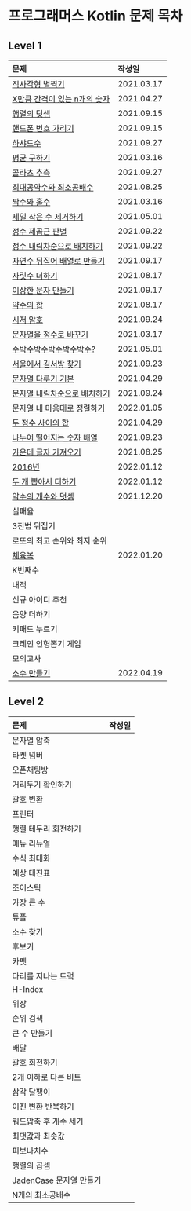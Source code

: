# 프로그래머스 Kotlin 문제 목차

## Level 1
|문제|작성일|
|:--|:--|
|[직사각형 별찍기](./programmers-kotlin-lv1/rectangular%20star-printing.md)|2021.03.17|
|[X만큼 간격이 있는 n개의 숫자](./programmers-kotlin-lv1/n%20numbers%20spaced%20by%20X.md)|2021.04.27|
|[행렬의 덧셈](./programmers-kotlin-lv1/addition%20of%20matrix.md)|2021.09.15|
|[핸드폰 번호 가리기](./programmers-kotlin-lv1/Covering%20your%20cell%20phone%20number.md)|2021.09.15|
|[하샤드수](./programmers-kotlin-lv1/Hashad%20number.md)|2021.09.27|
|[평균 구하기](./programmers-kotlin-lv1/average%20finding.md)|2021.03.16|
|[콜라츠 추측](./programmers-kotlin-lv1/Colatz%20conjecture.md)|2021.09.27|
|[최대공약수와 최소공배수](./programmers-kotlin-lv1/maximum%20common%20divisor%20and%20minimum%20common%20multiple.md)|2021.08.25|
|[짝수와 홀수](./programmers-kotlin-lv1/even%20and%20odd%20numbers.md)|2021.03.16|
|[제일 작은 수 제거하기](./programmers-kotlin-lv1/Remove%20the%20smallest%20number.md)|2021.05.01|
|[정수 제곱근 판별](./programmers-kotlin-lv1/integer%20square%20root%20determination.md)|2021.09.22|
|[정수 내림차순으로 배치하기](./programmers-kotlin-lv1/Place%20in%20order%20of%20integer%20descending%20order.md)|2021.09.22|
|[자연수 뒤집어 배열로 만들기](./programmers-kotlin-lv1/Turn%20the%20natural%20number%20into%20an%20array.md)|2021.09.17|
|[자릿수 더하기](./programmers-kotlin-lv1/digit%20addition.md)|2021.08.17|
|[이상한 문자 만들기](./programmers-kotlin-lv1/making%20strange%20characters.md)|2021.09.17|
|[약수의 합](./programmers-kotlin-lv1/sum%20of%20yaksu.md)|2021.08.17|
|[시저 암호](./programmers-kotlin-lv1/Caesar%20cipher.md)|2021.09.24|
|[문자열을 정수로 바꾸기](./programmers-kotlin-lv1/Turn%20a%20string%20into%20an%20integer.md)|2021.03.17|
|[수박수박수박수박수박수?](./programmers-kotlin-lv1/watermelon-clap.md)|2021.05.01|
|[서울에서 김서방 찾기](./programmers-kotlin-lv1/Finding%20Kim%20Seobang%20in%20Seoul.md)|2021.09.23|
|[문자열 다루기 기본](./programmers-kotlin-lv1/string%20handling%20basics.md)|2021.04.29|
|[문자열 내림차순으로 배치하기](./programmers-kotlin-lv1/arrange%20in%20descending%20order%20of%20strings.md)|2021.09.24|
|[문자열 내 마음대로 정렬하기](./programmers-kotlin-lv1/sort%20randomly%20within%20a%20string.md)|2022.01.05|
|[두 정수 사이의 합](./programmers-kotlin-lv1/sum%20of%20two%20integers.md)|2021.04.29|
|[나누어 떨어지는 숫자 배열](./programmers-kotlin-lv1/divisible%20sequence%20of%20numbers.md)|2021.09.23|
|[가운데 글자 가져오기](./programmers-kotlin-lv1/Get%20the%20middle%20letter.md)|2021.08.25|
|[2016년](./programmers-kotlin-lv1/year-2016.md)|2022.01.12|
|[두 개 뽑아서 더하기](./programmers-kotlin-lv1/Two%20more%20and%20add.md)|2022.01.12|
|[약수의 개수와 덧셈](./programmers-kotlin-lv1/number%20and%20addition%20of%20mineral%20water.md)|2021.12.20|
|실패율||
|3진법 뒤집기||
|로또의 최고 순위와 최저 순위||
|[체육복](./programmers-kotlin-lv1/sportswear.md)|2022.01.20|
|K번째수||
|내적||
|신규 아이디 추천||
|음양 더하기||
|키패드 누르기||
|크레인 인형뽑기 게임||
|모의고사||
|[소수 만들기](./programmers-kotlin-lv1/decimal%20making.md)|2022.04.19|

## Level 2
|문제|작성일|
|:--|:--|
|문자열 압축||
|타켓 넘버||
|오픈채팅방||
|거리두기 확인하기||
|괄호 변환||
|프린터||
|행렬 테두리 회전하기||
|메뉴 리뉴얼||
|수식 최대화||
|예상 대진표||
|조이스틱||
|가장 큰 수||
|튜플||
|소수 찾기||
|후보키||
|카펫||
|다리를 지나는 트럭||
|H-Index||
|위장||
|순위 검색||
|큰 수 만들기||
|배달||
|괄호 회전하기||
|2개 이하로 다른 비트||
|삼각 달팽이||
|이진 변환 반복하기||
|쿼드압축 후 개수 세기||
|최댓값과 최솟값||
|피보나치수||
|행렬의 곱셈||
|JadenCase 문자열 만들기||
|N개의 최소공배수||